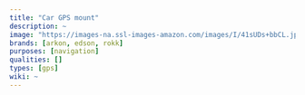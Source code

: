 ```yaml
---
title: "Car GPS mount"
description: ~
image: "https://images-na.ssl-images-amazon.com/images/I/41sUDs+bbCL.jpg"
brands: [arkon, edson, rokk]
purposes: [navigation]
qualities: []
types: [gps]
wiki: ~
---
```

